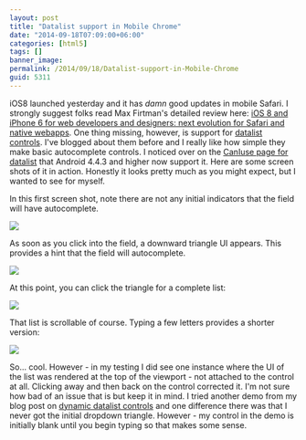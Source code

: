 ```yaml
---
layout: post
title: "Datalist support in Mobile Chrome"
date: "2014-09-18T07:09:00+06:00"
categories: [html5]
tags: []
banner_image: 
permalink: /2014/09/18/Datalist-support-in-Mobile-Chrome
guid: 5311
---
```


<p>
iOS8 launched yesterday and it has <i>damn</i> good updates in mobile Safari. I strongly suggest folks read Max Firtman's detailed review here: <a href="http://www.mobilexweb.com/blog/safari-ios8-iphone6-web-developers-designers">iOS 8 and iPhone 6 for web developers and designers: next evolution for Safari and native webapps</a>. One thing missing, however, is support for <a href="https://developer.mozilla.org/en-US/docs/Web/HTML/Element/datalist">datalist controls</a>. I've blogged about them before and I really like how simple they make basic autocomplete controls. I noticed over on the <a href="http://caniuse.com/#search=datalist">CanIuse page for datalist</a> that Android 4.4.3 and higher now support it. Here are some screen shots of it in action. Honestly it looks pretty much as you might expect, but I wanted to see for myself.
</p>
<!--more-->
<p>
In this first screen shot, note there are not any initial indicators that the field will have autocomplete. 
</p>

<p>
<img src="https://static.raymondcamden.com/images/shot1a.png" class="bthumb" />
</p>

<p>
As soon as you click into the field, a downward triangle UI appears. This provides a hint that the field will autocomplete.
</p>

<p>
<img src="https://static.raymondcamden.com/images/shot2a.png" class="bthumb" />
</p>

<p>
At this point, you can click the triangle for a complete list:
</p>

<p>
<img src="https://static.raymondcamden.com/images/shot3a.png" class="bthumb" />
</p>

<p>
That list is scrollable of course. Typing a few letters provides a shorter version:
</p>

<p>
<img src="https://static.raymondcamden.com/images/shot4a.png" class="bthumb" />
</p>

<p>
So... cool. However - in my testing I did see one instance where the UI of the list was rendered at the top of the viewport - not attached to the control at all. Clicking away and then back on the control corrected it. I'm not sure how bad of an issue that is but keep it in mind. I tried another demo from my blog post on <a href="http://www.raymondcamden.com/2012/6/14/Example-of-a-dynamic-HTML5-datalist-control">dynamic datalist controls</a> and one difference there was that I never got the initial dropdown triangle. However - my control in the demo is initially blank until you begin typing so that makes some sense. 
</p>